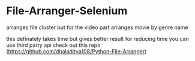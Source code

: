 # File-Arranger-Selenium

arranges file cluster but for the video part arranges movie by genre name

this definately takes time but gives better result for reducing time you can use third party api check out this repo (https://github.com/dhaladitya108/Python-File-Arranger)
